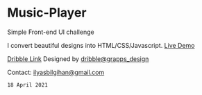 # Music-Player
Simple Front-end UI challenge

I convert beautiful designs into HTML/CSS/Javascript.
[Live Demo](https://codepen.io/ilyasbilgihan/full/qBmYrWm)

[Dribble Link](https://dribbble.com/shots/9190917-Music-Player)
Designed by [dribble@grapps_design](https://dribbble.com/grapps_design)

Contact: ilyasbilgihan@gmail.com

`18 April 2021`